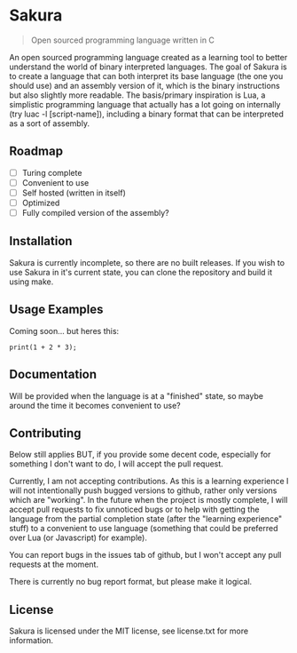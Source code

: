 # Sakura

> Open sourced programming language written in C

An open sourced programming language created as a learning tool to better understand the world of binary interpreted languages. The goal of Sakura is to create a language that can both interpret its base language (the one you should use) and an assembly version of it, which is the binary instructions but also slightly more readable. The basis/primary inspiration is Lua, a simplistic programming language that actually has a lot going on internally (try luac -l [script-name]), including a binary format that can be interpreted as a sort of assembly.

## Roadmap

- [ ] Turing complete
- [ ] Convenient to use
- [ ] Self hosted (written in itself)
- [ ] Optimized
- [ ] Fully compiled version of the assembly?

## Installation

Sakura is currently incomplete, so there are no built releases. If you wish to use Sakura in it's current state, you can clone the repository and build it using make.

## Usage Examples

Coming soon... but heres this:

```
print(1 + 2 * 3);
```

## Documentation

Will be provided when the language is at a "finished" state, so maybe around the time it becomes convenient to use?

## Contributing

Below still applies BUT, if you provide some decent code, especially for something I don't want to do, I will accept the pull request.

Currently, I am not accepting contributions. As this is a learning experience I will not intentionally push bugged versions to github, rather only versions which are "working". In the future when the project is mostly complete, I will accept pull requests to fix unnoticed bugs or to help with getting the language from the partial completion state (after the "learning experience" stuff) to a convenient to use language (something that could be preferred over Lua (or Javascript) for example).

You can report bugs in the issues tab of github, but I won't accept any pull requests at the moment.

There is currently no bug report format, but please make it logical.

## License

Sakura is licensed under the MIT license, see license.txt for more information.
